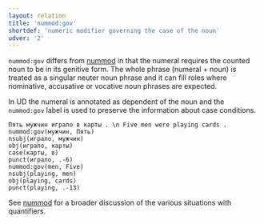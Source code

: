 ```yaml
---
layout: relation
title: 'nummod:gov'
shortdef: 'numeric modifier governing the case of the noun'
udver: '2'
---
```


`nummod:gov` differs from [nummod]()
in that the numeral requires the counted noun to be in its genitive form.
The whole phrase (numeral + noun) is treated as a singular neuter noun phrase
and it can fill roles where nominative, accusative or vocative noun phrases are expected.

In UD the numeral is annotated as dependent of the noun and the `nummod:gov` label is used to preserve
the information about case conditions.

~~~ sdparse
Пять мужчин играло в карты . \n Five men were playing cards .
nummod:gov(мужчин, Пять)
nsubj(играло, мужчин)
obj(играло, карты)
case(карты, в)
punct(играло, .-6)
nummod:gov(men, Five)
nsubj(playing, men)
obj(playing, cards)
punct(playing, .-13)
~~~

See [nummod]() for a broader discussion of the various situations with quantifiers.
